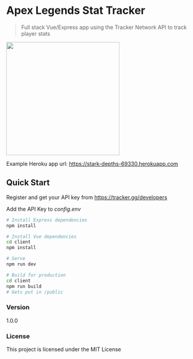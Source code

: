 # Apex Legends Stat Tracker

> Full stack Vue/Express app using the Tracker Network API to track player stats


<img src="https://i.imgur.com/b3s0dXQ.png" height="300">

Example Heroku app url: https://stark-depths-69330.herokuapp.com

## Quick Start

Register and get your API key from
https://tracker.gg/developers

Add the API Key to _config.env_

```bash
# Install Express dependencies
npm install

# Install Vue dependencies
cd client
npm install

# Serve
npm run dev

# Build for production
cd client
npm run build
# Gets put in /public
```

### Version

1.0.0

### License

This project is licensed under the MIT License
